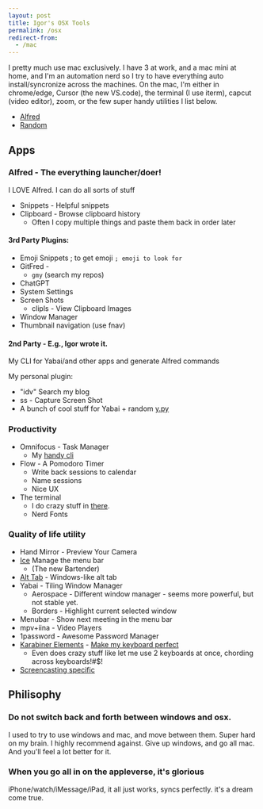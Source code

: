 ```yaml
---
layout: post
title: Igor's OSX Tools
permalink: /osx
redirect-from:
  - /mac
---
```


I pretty much use mac exclusively. I have 3 at work, and a mac mini at home, and I'm an automation nerd so I try to have everything auto install/syncronize across the machines. On the mac, I'm either in chrome/edge, Cursor (the new VS.code), the terminal (I use iterm), capcut (video editor), zoom, or the few super handy utilities I list below.

<!-- prettier-ignore-start -->
<!-- vim-markdown-toc GFM -->

- [Alfred](#alfred)
- [Random](#random)

<!-- vim-markdown-toc -->
<!-- prettier-ignore-end -->

## Apps

### Alfred - The everything launcher/doer!

I LOVE Alfred. I can do all sorts of stuff

- Snippets - Helpful snippets
- Clipboard - Browse clipboard history
  - Often I copy multiple things and paste them back in order later

#### 3rd Party Plugins:

- Emoji Snippets ; to get emoji
  `; emoji to look for`
- GitFred -
  - `gmy` (search my repos)
- ChatGPT
- System Settings
- Screen Shots
  - clipls - View Clipboard Images
- Window Manager
- Thumbnail navigation (use fnav)

#### 2nd Party - E.g., Igor wrote it.

My CLI for Yabai/and other apps and generate Alfred commands

My personal plugin:

- "idv" Search my blog
- ss - Capture Screen Shot
- A bunch of cool stuff for Yabai + random [y.py](https://github.com/idvorkin/settings/blob/313acb3b163ec3bb3dd89ac0c970031ffbf8af8c/py/y.py?plain=1#L578)

### Productivity

- Omnifocus - Task Manager
  - My [handy cli](https://github.com/idvorkin/omnifocus_cli)
- Flow - A Pomodoro Timer
  - Write back sessions to calendar
  - Name sessions
  - Nice UX
- The terminal
  - I do crazy stuff in [there](https://github.com/idvorkin/settings).
  - Nerd Fonts

### Quality of life utility

- Hand Mirror - Preview Your Camera
- [Ice](https://github.com/jordanbaird/Ice) Manage the menu bar
  - (The new Bartender)
- [Alt Tab](https://alt-tab-macos.netlify.app/) - Windows-like alt tab
- Yabai - Tiling Window Manager
  - Aerospace - Different window manager - seems more powerful, but not stable yet.
  - Borders - Highlight current selected window
- Menubar - Show next meeting in the menu bar
- mpv+iina - Video Players
- 1password - Awesome Password Manager
- [Karabiner Elements](https://karabiner-elements.pqrs.org/) - [Make my keyboard perfect](https://github.com/idvorkin/settings/blob/313acb3b163ec3bb3dd89ac0c970031ffbf8af8c/mac/karabiner.json?plain=1#L1)
  - Even does crazy stuff like let me use 2 keyboards at once, chording across keyboards!#$!
- [Screencasting specific](/screencast)

## Philisophy

### Do not switch back and forth between windows and osx.

I used to try to use windows and mac, and move between them. Super hard on my brain. I highly recommend against. Give up windows, and go all mac. And you'll feel a lot better for it.

### When you go all in on the appleverse, it's glorious

iPhone/watch/iMessage/iPad, it all just works, syncs perfectly. it's a dream come true.
